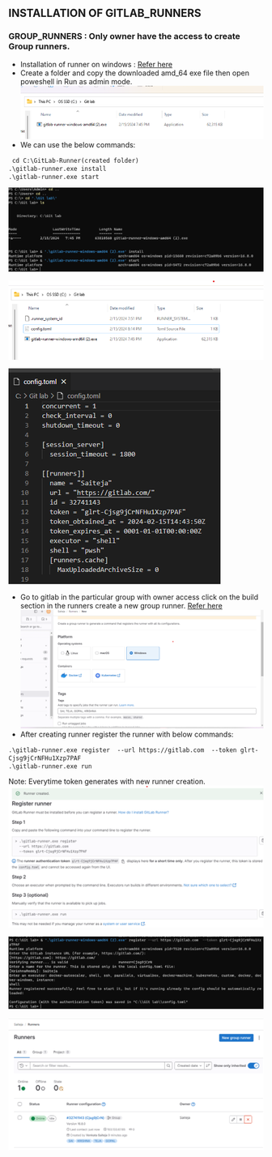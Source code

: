 ## INSTALLATION OF GITLAB_RUNNERS

### GROUP_RUNNERS : Only owner have the access to create Group runners.
* Installation of runner on windows :
 [Refer here](https://docs.gitlab.com/runner/install/windows.html)
 * Create a folder and copy the downloaded amd_64 exe file then open poweshell in Run as admin mode.
![Image](pics/image1.png)
 * We can use the below commands:

 ```
  cd C:\GitLab-Runner(created folder)
.\gitlab-runner.exe install
.\gitlab-runner.exe start
 ```
 ![Image](pics/image2.png)

 ![Image](pics/image7.png)
 
 ![Image](pics/image8.png)

 * Go to gitlab in the particular group with owner access click on the build section in the runners create a new group runner.
 [Refer here](https://docs.gitlab.com/ee/ci/runners/runners_scope.html#group-runners)
 ![Image](pics/image3.png)
 * After creating runner register the runner with below commands:

 ```
.\gitlab-runner.exe register  --url https://gitlab.com  --token glrt-Cjsg9jCrNFHu1Xzp7PAF 
.\gitlab-runner.exe run
 ```
Note: Everytime token generates with new runner creation.
![Image](pics/image4.png)

![Image](pics/image5.png)

![Image](pics/image6.png)

